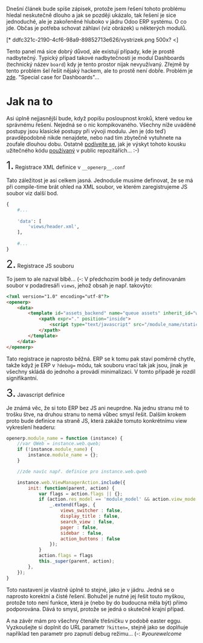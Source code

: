 Dnešní článek bude spíše zápisek, protože jsem řešení tohoto problému hledal neskutečně dlouho a jak se později ukázalo, tak řešení je sice jednoduché, ale je zakořeněné hluboko v jádru Odoo ERP systému. O co jde. Občas je potřeba schovat záhlaví (viz obrázek) u některých modulů.

[* ddfc321c-2190-4cf6-98a9-89852713e626/vystrizek.png 500x? <]

Tento panel má sice dobrý důvod, ale existují případy, kde je prostě nadbytečný. Typický případ takové nadbytečnosti je modul Dashboards (technický název `board`) kdy je tento prostor nijak nevyužívaný. Zřejmě by tento problém šel řešit nějaký hackem, ale to prostě není dobře. Problém je [zde](https://github.com/odoo/odoo/blob/8.0/addons/web/static/src/js/views.js#L905). "Special case for Dashboards"...

Jak na to
=========
Asi úplně nejjasnější bude, když popíšu posloupnost kroků, které vedou ke správnému řešení. Nejedná se o nic kompikovaného. Všechny níže uváděné postupy jsou klasické postupy při vývoji modulu. Jen je (do teď) pravděpodobně nikde nenajdete, nebo nad tím zbytečně vytuhnete na zoufale dlouhou dobu. Ostatně [podívejte se](https://searchcode.com/?q=views_switcher%20lang:Javascript), jak je výskyt tohoto kousku užitečného kódu [používaný](https://github.com/odoo/odoo/search?l=javascript&q=views_switcher&type=Code&utf8=%E2%9C%93) v public repozitářích... :-)

<span style="font-size:2em">1.</span> Registrace XML definice v `__openerp__.conf`

Tato záležitost je asi celkem jasná. Jednoduše musíme definovat, že se má při compile-time brát ohled na XML soubor, ve kterém zaregistrujeme JS soubor viz další bod.

```python
{
    #...
    
    'data': [
        'views/header.xml',
    ],
    
    #...
}
```

<span style="font-size:2em">2.</span> Registrace JS souboru

To jsem to ale nazval blbě... (-: V předchozím bodě je tedy definovanám soubor v podadresáři `views`, jehož obsah je např. takovýto:

```html
<?xml version="1.0" encoding="utf-8"?>
<openerp>
    <data>
        <template id="assets_backend" name="queue assets" inherit_id="web.assets_backend">
            <xpath expr="." position="inside">
                <script type="text/javascript" src="/module_name/static/src/js/header.js"/>
            </xpath>
        </template>
    </data>
</openerp>
```

Tato registrace je naprosto běžná. ERP se k tomu pak staví poměrně chytře, takže když je ERP v `?debug=` módu, tak souboru vrací tak jak jsou, jinak je všechny skládá do jednoho a provádí minimalizaci. V tomto případě je rozdíl signifikantní.

<span style="font-size:2em">3.</span> Javascript definice

Je známá věc, že si toto ERP bez JS ani neuprdne. Na jednu stranu mě to trošku štve, na druhou stranu to nemá vůbec smysl řešit. Dalším krokem proto bude definice na straně JS, která zakáže tomuto konkrétnímu view vykreslení headeru:

```javascript
openerp.module_name = function (instance) {
    //var QWeb = instance.web.qweb;
    if (!instance.module_name) {
        instance.module_name = {};
    }

    //zde navíc např. definice pro instance.web.qweb

    instance.web.ViewManagerAction.include({
        init: function(parent, action) {
            var flags = action.flags || {};
            if (action.res_model == 'module_model' && action.view_mode === 'form') {
                _.extend(flags, {
                    views_switcher : false,
                    display_title : false,
                    search_view : false,
                    pager : false,
                    sidebar : false,
                    action_buttons : false
                });
            }
            action.flags = flags
            this._super(parent, action);
        },
    });
}
```

Toto nastavení je vlastně úplně to stejné, jako je v jádru. Jedná se o naprosto korektní a čisté řešení. Bohužel je nutné jej řešit touto myškou, protože toto není funkce, která je (nebo by do budoucna měla být) přímo podporována. Dává to smysl, protože se jedná o skutečně krajní případ.

A na závěr mám pro všechny čtenáře třešničku v podobě easter eggu. Vyzkoušejte si doplnit do URL parametr `?kitten=`, stejně jako se doplňuje například ten parametr pro zapnutí debug režimu... (-: *#yourewelcome*
